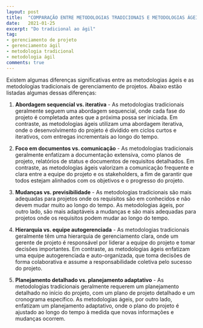 ```yaml
---
layout: post
title:  "COMPARAÇÃO ENTRE METODOLOGIAS TRADICIONAIS E METODOLOGIAS ÁGEIS NO GERENCIAMENTO DE PROJETOS"
date:   2021-01-25
excerpt: "Do tradicional ao ágil"
tag:
- gerenciamento de projeto
- gerenciamento ágil
- metodologia tradicional
- metodologia ágil
comments: true
---
```

Existem algumas diferenças significativas entre as metodologias ágeis e as metodologias tradicionais de gerenciamento de projetos. Abaixo estão listadas algumas dessas diferenças:

1. **Abordagem sequencial vs. iterativa** - As metodologias tradicionais geralmente seguem uma abordagem sequencial, onde cada fase do projeto é completada antes que a próxima possa ser iniciada. Em contraste, as metodologias ágeis utilizam uma abordagem iterativa, onde o desenvolvimento do projeto é dividido em ciclos curtos e iterativos, com entregas incrementais ao longo do tempo.

2. **Foco em documentos vs. comunicação** - As metodologias tradicionais geralmente enfatizam a documentação extensiva, como planos de projeto, relatórios de status e documentos de requisitos detalhados. Em contraste, as metodologias ágeis valorizam a comunicação frequente e clara entre a equipe do projeto e os stakeholders, a fim de garantir que todos estejam alinhados com os objetivos e o progresso do projeto.

3. **Mudanças vs. previsibilidade** - As metodologias tradicionais são mais adequadas para projetos onde os requisitos são em conhecidos e não devem mudar muito ao longo do tempo. As metodologias ágeis, por outro lado, são mais adaptáveis a mudanças e são mais adequadas para projetos onde os requisitos podem mudar ao longo do tempo.

4. **Hierarquia vs. equipe autogerenciada** - As metodologias tradicionais geralmente têm uma hierarquia de gerenciamento clara, onde um gerente de projeto é responsável por liderar a equipe do projeto e tomar decisões importantes. Em contraste, as metodologias ágeis enfatizam uma equipe autogerenciada e auto-organizada, que toma decisões de forma colaborativa e assume a responsabilidade coletiva pelo sucesso do projeto.

5. **Planejamento detalhado vs. planejamento adaptativo** - As metodologias tradicionais geralmente requerem um planejamento detalhado no início do projeto, com um plano de projeto detalhado e um cronograma específico. As metodologias ágeis, por outro lado, enfatizam um planejamento adaptativo, onde o plano do projeto é ajustado ao longo do tempo à medida que novas informações e mudanças ocorrem.